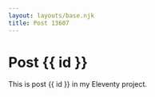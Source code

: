 ```yaml
---
layout: layouts/base.njk
title: Post 13607
---
```


# Post {{ id }}

This is post {{ id }} in my Eleventy project.
